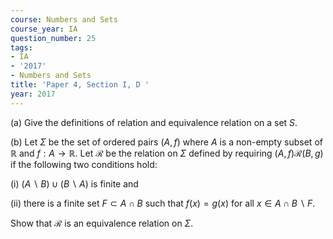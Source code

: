 ```yaml
---
course: Numbers and Sets
course_year: IA
question_number: 25
tags:
- IA
- '2017'
- Numbers and Sets
title: 'Paper 4, Section I, D '
year: 2017
---
```




(a) Give the definitions of relation and equivalence relation on a set $S$.

(b) Let $\Sigma$ be the set of ordered pairs $(A, f)$ where $A$ is a non-empty subset of $\mathbb{R}$ and $f: A \rightarrow \mathbb{R}$. Let $\mathcal{R}$ be the relation on $\Sigma$ defined by requiring $(A, f) \mathcal{R}(B, g)$ if the following two conditions hold:

(i) $(A \backslash B) \cup(B \backslash A)$ is finite and

(ii) there is a finite set $F \subset A \cap B$ such that $f(x)=g(x)$ for all $x \in A \cap B \backslash F$.

Show that $\mathcal{R}$ is an equivalence relation on $\Sigma$.